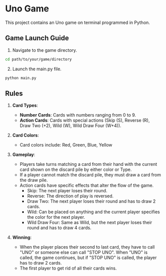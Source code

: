 # Uno Game

This project contains an Uno game on terminal programmed in Python. 

## Game Launch Guide

1. Navigate to the game directory.
```bash
cd path/to/your/game/directory
 ```
2. Launch the main.py file.
 ```bash
python main.py
 ```

## Rules

1. **Card Types**:
   - **Number Cards**: Cards with numbers ranging from 0 to 9.
   - **Action Cards**: Cards with special actions (Skip (S), Reverse (R), Draw Two (+2), Wild (W), Wild Draw Four (W+4)).

2. **Card Colors**:
   - Card colors include: Red, Green, Blue, Yellow

3. **Gameplay**:
   - Players take turns matching a card from their hand with the current card shown on the discard pile by either color or Type.
   - If a player cannot match the discard pile, they must draw a card from the draw pile.
   - Action cards have specific effects that alter the flow of the game.
     -   Skip: The next player loses their round.
     -   Reverse: The direction of play is reversed.
     -   Draw Two: The next player loses their round and has to draw 2 cards.
     -   Wild: Can be placed on anything and the current player specifies the color for the next player.
     -   Wild Draw Four: Same as Wild, but the next player loses their round and has to draw 4 cards.

4. **Winning**:
   - When the player places their second to last card, they have to call "UNO" or someone else can call "STOP UNO".
     When "UNO" is called, the game continues, but if "STOP UNO" is called, the player has to draw 2 cards.
   - The first player to get rid of all their cards wins.
